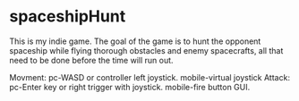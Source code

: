 # spaceshipHunt
This is my indie game.
The goal of the game is to hunt the opponent spaceship while flying thorough obstacles and enemy spacecrafts, all that need to be done before the time will run out. 

Movment:
pc-WASD or controller left joystick. 
mobile-virtual joystick
Attack:
pc-Enter key or right trigger with joystick.
mobile-fire button GUI.
